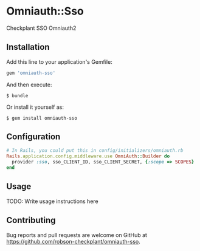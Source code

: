 # Omniauth::Sso

Checkplant SSO Omniauth2

## Installation

Add this line to your application's Gemfile:

```ruby
gem 'omniauth-sso'
```

And then execute:

    $ bundle

Or install it yourself as:

    $ gem install omniauth-sso

## Configuration

```ruby
# In Rails, you could put this in config/initializers/omniauth.rb
Rails.application.config.middleware.use OmniAuth::Builder do
  provider :sso, sso_CLIENT_ID, sso_CLIENT_SECRET, {:scope => SCOPES}
end
```

## Usage

TODO: Write usage instructions here

## Contributing

Bug reports and pull requests are welcome on GitHub at https://github.com/robson-checkplant/omniauth-sso.
